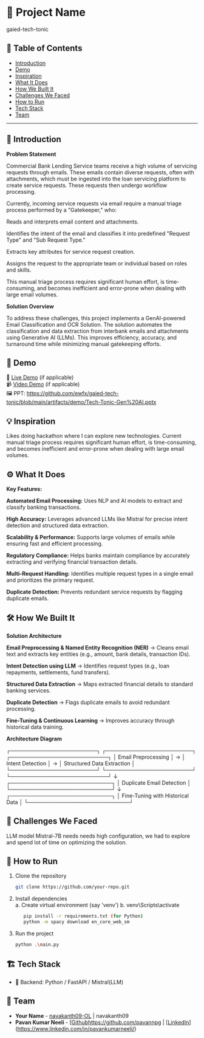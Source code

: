 # 🚀 Project Name
gaied-tech-tonic
## 📌 Table of Contents
- [Introduction](#introduction)
- [Demo](#demo)
- [Inspiration](#inspiration)
- [What It Does](#what-it-does)
- [How We Built It](#how-we-built-it)
- [Challenges We Faced](#challenges-we-faced)
- [How to Run](#how-to-run)
- [Tech Stack](#tech-stack)
- [Team](#team)

---

## 🎯 Introduction
**Problem Statement**

Commercial Bank Lending Service teams receive a high volume of servicing requests through emails. These emails contain diverse requests, often with attachments, which must be ingested into the loan servicing platform to create service requests. These requests then undergo workflow processing.

Currently, incoming service requests via email require a manual triage process performed by a "Gatekeeper," who:

Reads and interprets email content and attachments.

Identifies the intent of the email and classifies it into predefined "Request Type" and "Sub Request Type."

Extracts key attributes for service request creation.

Assigns the request to the appropriate team or individual based on roles and skills.

This manual triage process requires significant human effort, is time-consuming, and becomes inefficient and error-prone when dealing with large email volumes.

**Solution Overview**

To address these challenges, this project implements a GenAI-powered Email Classification and OCR Solution. The solution automates the classification and data extraction from interbank emails and attachments using Generative AI (LLMs). This improves efficiency, accuracy, and turnaround time while minimizing manual gatekeeping efforts.


## 🎥 Demo
🔗 [Live Demo](#) (if applicable)  
📹 [Video Demo](#) (if applicable)  
🖼️ PPT:
https://github.com/ewfx/gaied-tech-tonic/blob/main/artifacts/demo/Tech-Tonic-Gen%20AI.pptx

## 💡 Inspiration
Likes doing hackathon where I can explore new technologies.
Current manual triage process requires significant human effort, is time-consuming, and becomes inefficient and error-prone when dealing with large email volumes.

## ⚙️ What It Does
**Key Features:**

**Automated Email Processing:** Uses NLP and AI models to extract and classify banking transactions.

**High Accuracy:** Leverages advanced LLMs like Mistral for precise intent detection and structured data extraction.

**Scalability & Performance:** Supports large volumes of emails while ensuring fast and efficient processing.

**Regulatory Compliance:** Helps banks maintain compliance by accurately extracting and verifying financial transaction details.

**Multi-Request Handling:** Identifies multiple request types in a single email and prioritizes the primary request.

**Duplicate Detection:** Prevents redundant service requests by flagging duplicate emails.

## 🛠️ How We Built It
**Solution Architecture**

**Email Preprocessing & Named Entity Recognition (NER)** → Cleans email text and extracts key entities (e.g., amount, bank details, transaction IDs).

**Intent Detection using LLM** → Identifies request types (e.g., loan repayments, settlements, fund transfers).

**Structured Data Extraction** → Maps extracted financial details to standard banking services.

**Duplicate Detection** → Flags duplicate emails to avoid redundant processing.

**Fine-Tuning & Continuous Learning** → Improves accuracy through historical data training.

**Architecture Diagram**

┌───────────────────────┐     ┌───────────────────────┐     ┌──────────────────────────┐
│ Email Preprocessing  │ →  │ Intent Detection      │ →  │ Structured Data Extraction │
└───────────────────────┘     └───────────────────────┘     └──────────────────────────┘
                           ↓
              ┌───────────────────────────┐
              │ Duplicate Email Detection │
              └───────────────────────────┘
                           ↓
              ┌───────────────────────────┐
              │ Fine-Tuning with Historical Data │
              └───────────────────────────┘


## 🚧 Challenges We Faced
LLM model Mistral-7B needs needs high configuration, we had to explore and spend lot of time on optimizing the solution.

## 🏃 How to Run
1. Clone the repository  
   ```sh
   git clone https://github.com/your-repo.git
   ```
2. Install dependencies  
   a. Create virtual environment (say 'venv')
   b. venv\Scripts\activate
   
   ```sh
      pip install -r requirements.txt (for Python)
      python -m spacy download en_core_web_sm
   ```
4. Run the project  
   ```sh
   python .\main.py
   ```

## 🏗️ Tech Stack
- 🔹 Backend: Python / FastAPI / Mistral(LLM)

## 👥 Team
- **Your Name** - [navakanth09-OL](https://github.com/navakanth09-OL) | navakanth09
- **Pavan Kumar Neeli** - [[Github](#)https://github.com/pavannpg | [[LinkedIn](#)](https://www.linkedin.com/in/pavankumarneeli/)
